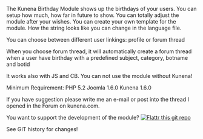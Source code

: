 The Kunena Birthday Module shows up the birthdays of your users. You can setup how much, how far in future to show. You can totally adjust the module after your wishes. You can create your own template for the module. How the string looks like you can change in the language file.

You can choose between different user linkings: profile or forum thread

When you choose forum thread, it will automatically create a forum thread when a user have birthday with a predefined subject, category, botname and botid

It works also with JS and CB. You can not use the module without Kunena!

Minimum Requirement:
PHP 5.2
Joomla 1.6.0
Kunena 1.6.0

If you have suggestion please write me an e-mail or post into the thread I opened in the Forum on kunena.com.

You want to support the development of the module?
[![Flattr this git repo](http://api.flattr.com/button/flattr-badge-large.png)](https://flattr.com/submit/auto?user_id=svanschu&url=https://github.com/svanschu/mod_sw_kbirthday_J16&title=mod_sw_kbirthday_J16&language=&tags=github&category=software)

See GIT history for changes!